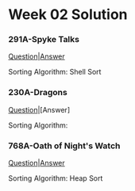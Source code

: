 # Week 02 Solution

### 291A-Spyke Talks

[Question](http://codeforces.com/problemset/problem/291/A)|[Answer](http://codeforces.com/contest/291/submission/42601780)

Sorting Algorithm: Shell Sort

### 230A-Dragons

[Question](http://codeforces.com/problemset/problem/230/A)|[Answer]

Sorting Algorithm: 

### 768A-Oath of Night's Watch

[Question](http://codeforces.com/problemset/problem/768/A)|[Answer](http://codeforces.com/contest/768/submission/42602686)

Sorting Algorithm: Heap Sort
